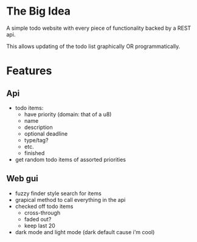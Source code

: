 # The Big Idea

A simple todo website with every piece of functionality backed by a REST api.

This allows updating of the todo list graphically OR programmatically.

# Features

##  Api

- todo items:
    - have priority (domain: that of a u8)
    - name
    - description
    - optional deadline
    - type/tag?
    - etc.
    - finished
- get random todo items of assorted priorities

## Web gui

- fuzzy finder style search for items
- grapical method to call everything in the api
- checked off todo items
    - cross-through
    - faded out?
    - keep last 20
- dark mode and light mode (dark default cause i'm cool)
